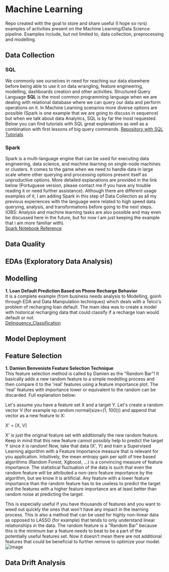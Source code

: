 # Machine Learning

Repo created with the goal to store and share useful (I hope so rsrs) examples of activities present on the Machine Learning/Data Science pipeline. 
Examples include, but not limited to, data collection, preprocessing and modelling. 


## Data Collection
### SQL
We commonly see ourselves in need for reaching our data elsewhere before being able to use it on data wrangling, feature engineering, modelling, dashboards creation and other activities. Structured Query Language **SQL** is the most common programming language when we are dealing with relational database where we can query our data and perform operations on it. In Machine Learning scenarios more diverse options are possible (Spark is one example that we are going to discuss in sequence) but when we talk about data Analytics, SQL is by far the most requested. Below you can find tutorials with SQL great explanations as well as a combination with first lessons of big query commands.
[Repository with SQL Tutorials](https://github.com/BebetoFernandes/SQL---Intro-to-Advanced)

### Spark
Spark is a multi-language engine that can be used for executing data engineering, data science, and machine learning on single-node machines or clusters. It comes to the game when we need to handle data in large scale where other querying and processing options present itself as unproductive options. More detailed explanations are provided in the link below (Portuguese version, please contact me if you have any trouble reading it or need further assistance). Although there are different usage examples of it, I am adding Spark in this step of Data Collection as all my previous experiences with the language were related to high speed data querying, analysis, and transformations before going to the next steps. (OBS: Analysis and machine learning tasks are also possible and may even be discussed here in the future, but for now I am just keeping the example that i am more familiar with).<br />
[Spark Notebook Reference](notebook_final_referencia.ipynb)

## Data Quality


## EDAs (Exploratory Data Analysis)


## Modelling
**1. Loan Default Prediction Based on Phone Recharge Behavior**<br />
It is a complete example (from business needs analysis to Modelling, goinh through EDA and Data Manipulation techniques) which deals with a Telco's problem of recharging loan default. The main idea was to create a model with historical recharging data that could classify if a recharge loan would default or not.<br />
[Delinquency_Classification](https://github.com/BebetoFernandes/Machine-Learning-Models/blob/master/Delinquency_Classification_Classifica%C3%A7%C3%A3o_de_Inadimpl%C3%AAncia.ipynb)


## Model Deployment


## Feature Selection
**1. Damien Benveniste Feature Selection Technique**<br />
This feature selection method is called by Damien as the "Random Bar"! It basically adds a new random feature to a simple modelling process and then compare it to the 'real' features using a feature importance plot. The 'real' features with importance lower or equivalent to the random can be discarded. Full explanation below:

Let's assume you have a feature set X and a target Y. Let's create a random vector V (for example np.random.normal(size=(1, 100))) and append that vector as a new feature to X:

X' = [X, V]

X' is just the original feature set with additionally the new random feature. Keep in mind that this new feature cannot possibly help to predict the target Y since it is random! Now, take that data (X', Y) and train a Supervised Learning algorithm with a Feature Importance measure that is relevant for you application. Intuitively, the mean entropy gain per split of tree based algorithms (Random Forest, Xgboost, ...) is a convincing measure of feature importance. The statistical fluctuation of the data is such that even the random feature will be attributed a non-zero feature importance by the algorithm, but we know it is artificial. Any feature with a lower feature importance than the random feature has to be useless to predict the target and the features with a higher feature importance are at least better than random noise at predicting the target. 

This is especially useful if you have thousands of features and you want to weed out quickly the ones that won't have any impact in the learning process. This is also a method that can be used for highly non-linear data as opposed to LASSO (for example) that tends to only understand linear relationships in the data. The random feature is a "Random Bar" because this is the minimum bar a feature needs to beat to be a part of the potentially useful features set. Now it doesn't mean there are not additional features that could be beneficial to further remove to optimize your model.<br />
![image](https://user-images.githubusercontent.com/55111736/170554154-0d20d49e-4fb2-451e-b727-3072b1492a79.png)


## Data Drift Analysis
